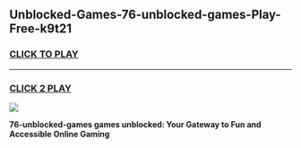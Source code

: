 
## Unblocked-Games-76-unblocked-games-Play-Free-k9t21
<h3>
<a href="https://premium76.site?title=76-unblocked-games&ref=10A">CLICK TO PLAY</a></h3>
<hr>

<h3>
<a href="https://premium76.site?title=76-unblocked-games&ref=10A">CLICK 2 PLAY</a>
  
</h3>

<a href="https://premium76.site?title=76-unblocked-games&ref=10A"><img src="https://clearcache.store/games.png"></a>


**76-unblocked-games games unblocked: Your Gateway to Fun and Accessible Online Gaming**
